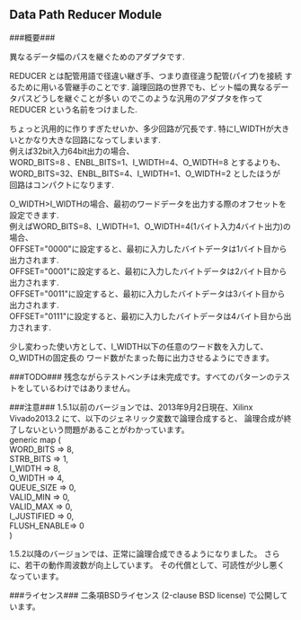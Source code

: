 Data Path Reducer Module
------------------------

###概要###

異なるデータ幅のパスを継ぐためのアダプタです.

REDUCER とは配管用語で径違い継ぎ手、つまり直径違う配管(パイプ)を接続
するために用いる管継手のことです.
論理回路の世界でも、ビット幅の異なるデータパスどうしを継ぐことが多い
のでこのような汎用のアダプタを作って REDUCER という名前をつけました.

ちょっと汎用的に作りすぎたせいか、多少回路が冗長です.
特にI_WIDTHが大きいとかなり大きな回路になってしまいます.    
例えば32bit入力64bit出力の場合、    
WORD_BITS=8 、ENBL_BITS=1、I_WIDTH=4、O_WIDTH=8 とするよりも、    
WORD_BITS=32、ENBL_BITS=4、I_WIDTH=1、O_WIDTH=2 としたほうが    
回路はコンパクトになります.

O_WIDTH>I_WIDTHの場合、最初のワードデータを出力する際のオフセットを設定できます.    
例えばWORD_BITS=8、I_WIDTH=1、O_WIDTH=4(1バイト入力4バイト出力)の場合、    
OFFSET="0000"に設定すると、最初に入力したバイトデータは1バイト目から出力されます.    
OFFSET="0001"に設定すると、最初に入力したバイトデータは2バイト目から出力されます.    
OFFSET="0011"に設定すると、最初に入力したバイトデータは3バイト目から出力されます.    
OFFSET="0111"に設定すると、最初に入力したバイトデータは4バイト目から出力されます.    

少し変わった使い方として、I_WIDTH以下の任意のワード数を入力して、O_WIDTHの固定長の
ワード数がたまった毎に出力させるようにできます。    

###TODO###
残念ながらテストベンチは未完成です。すべてのパターンのテストをしているわけではありません。

###注意###
1.5.1以前のバージョンでは、2013年9月2日現在、Xilinx Vivado2013.2 にて、以下のジェネリック変数で論理合成すると、
論理合成が終了しないという問題があることがわかっています。    
    generic map (              
        WORD_BITS   => 8,      
        STRB_BITS   => 1,      
        I_WIDTH     => 8,      
        O_WIDTH     => 4,      
        QUEUE_SIZE  => 0,      
        VALID_MIN   => 0,      
        VALID_MAX   => 0,      
        I_JUSTIFIED => 0,      
        FLUSH_ENABLE=> 0       
    )       

1.5.2以降のバージョンでは、正常に論理合成できるようになりました。
さらに、若干の動作周波数が向上しています。
その代償として、可読性が少し悪くなっています。

###ライセンス###
二条項BSDライセンス (2-clause BSD license) で公開しています。
